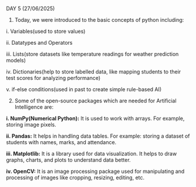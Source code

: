 DAY 5 (27/06/2025)
 
1) Today, we were introduced to the basic concepts of python including:

i. Variables(used to store values)

ii. Datatypes and Operators

iii. Lists(store datasets like temperature readings for weather prediction models)

iv. Dictionaries(help to store labelled data, like mapping students to their test scores for analyzing performance)

v. if-else conditions(used in past to create simple rule-based AI)

2) Some of the open-source packages which are needed for Artificial Intelligence are:
   
**i. NumPy(Numerical Python):** It is used to work with arrays. For example, storing image pixels.

**ii. Pandas:** It helps in handling data tables. For example: storing a dataset of students with names, marks, and attendance.

**iii. Matplotlib:** It is a library used for data visualization. It helps to draw graphs, charts, and plots to understand data better.

**iv. OpenCV:** It is an image processing package used for manipulating and processing of images like cropping, resizing, editing, etc.
